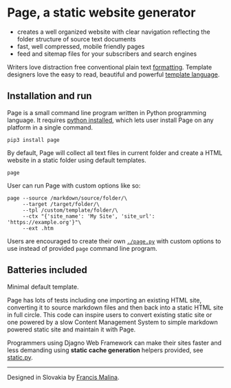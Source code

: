 Page, a static website generator
================================

- creates a well organized website with clear navigation
  reflecting the folder structure of source text documents
- fast, well compressed, mobile friendly pages
- feed and sitemap files for your subscribers and search engines

Writers love distraction free conventional plain text
[formatting](https://commonmark.org/help/).
Template designers love the easy to read, beautiful and powerful
[template language](https://palletsprojects.com/p/jinja/).

Installation and run
--------------------
Page is a small command line program written in Python programming language.
It requires [python installed](https://www.python.org/downloads/), which lets user
install Page on any platform in a single command.

    pip3 install page

By default, Page will collect all text files in current folder
and create a HTML website in a static folder using default templates.

    page

User can run Page with custom options like so:

    page --source /markdown/source/folder/\
         --target /target/folder/\
         --tpl /custom/template/folder/\
         --ctx "{'site_name': 'My Site', 'site_url': 'https://example.org'}"\
         --ext .htm

Users are encouraged to create their own
[`./page.py`](https://github.com/fmalina/page/blob/main/page.py)
with custom options to use instead of provided `page` command line program.

Batteries included
------------------
Minimal default template.

Page has lots of tests including one importing an existing HTML site,
converting it to source markdown files and then back into a static HTML site
in full circle. This code can inspire users to convert existing static site
or one powered by a slow Content Management System to simple
markdown powered static site and maintain it with Page.

Programmers using Djagno Web Framework can make their sites faster and less demanding
using **static cache generation** helpers provided,
see [static.py](https://github.com/fmalina/page/blob/main/page/static.py).


---

Designed in Slovakia by [Francis Malina](https://unilexicon.com/fm/).
